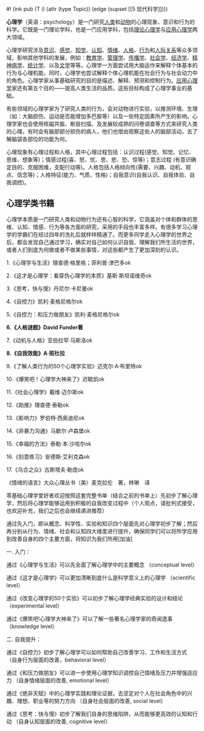 #! (ink pub (T i) (attr (type Topic)) (edge (supset [[5 现代科学]])))


**心理学**（英语：psychology）是一门研究[人类](https://zh.wikipedia.org/wiki/%E4%BA%BA%E7%B1%BB "人类")和[动物](https://zh.wikipedia.org/wiki/%E5%8A%A8%E7%89%A9 "动物")的心理现象、意识和行为的科学。它既是一门理论学科，也是一门应用学科，包括[理论心理学](https://zh.wikipedia.org/wiki/%E7%90%86%E8%AE%BA%E5%BF%83%E7%90%86%E5%AD%A6 "理论心理学")与[应用心理学](https://zh.wikipedia.org/wiki/%E5%BA%94%E7%94%A8%E5%BF%83%E7%90%86%E5%AD%A6 "应用心理学")两大领域。

心理学研究涉及[意识](https://zh.wikipedia.org/wiki/%E6%84%8F%E8%AF%86 "意识")、[感觉](https://zh.wikipedia.org/wiki/%E6%84%9F%E8%A6%BA "感觉")、[知觉](https://zh.wikipedia.org/wiki/%E7%9F%A5%E8%A6%BA "知觉")、[认知](https://zh.wikipedia.org/wiki/%E8%AA%8D%E7%9F%A5 "认知")、[情绪](https://zh.wikipedia.org/wiki/%E6%83%85%E7%BB%AA "情绪")、[人格](https://zh.wikipedia.org/wiki/%E4%BA%BA%E6%A0%BC "人格")、[行为](https://zh.wikipedia.org/wiki/%E8%A1%8C%E7%82%BA "行为")和[人际关系](https://zh.wikipedia.org/wiki/%E4%BA%BA%E9%9A%9B%E9%97%9C%E4%BF%82 "人际关系")等众多领域，影响其他学科的发展，例如：[教育学](https://zh.wikipedia.org/wiki/%E6%95%99%E8%82%B2%E5%AD%A6 "教育学")、[管理学](https://zh.wikipedia.org/wiki/%E7%AE%A1%E7%90%86%E5%AD%A6 "管理学")、[传播学](https://zh.wikipedia.org/wiki/%E4%BC%A0%E6%92%AD%E5%AD%A6 "传播学")、[社会学](https://zh.wikipedia.org/wiki/%E7%A4%BE%E4%BC%9A%E5%AD%A6 "社会学")、[经济学](https://zh.wikipedia.org/wiki/%E7%BB%8F%E6%B5%8E%E5%AD%A6 "经济学")、[精神病学](https://zh.wikipedia.org/wiki/%E7%B2%BE%E7%A5%9E%E7%97%85%E5%AD%A6 "精神病学")、[统计学](https://zh.wikipedia.org/wiki/%E7%BB%9F%E8%AE%A1%E5%AD%A6 "统计学")、以及[文学](https://zh.wikipedia.org/wiki/%E6%96%87%E5%AD%B8 "文学")等等。心理学一方面尝试用大脑运作来解释个体基本的行为与心理机能，同时，心理学也尝试解释个体心理机能在社会行为与社会动力中的角色。心理学家从事基础研究的目的是描述、解释、预测和控制行为。[应用心理学](https://zh.wikipedia.org/wiki/%E5%BA%94%E7%94%A8%E5%BF%83%E7%90%86%E5%AD%A6 "应用心理学")家还有第五个目的——提高人类生活的品质。这些目标构成了心理学事业的基础。

有些领域的心理学家为了研究人类的行为，会对动物进行实验，以推测环境、生理（如：大脑损伤、运动是否能增加多巴胺等）以及一些特定因素所产生的影响。心理学家也会使用核磁共振、断层扫描、及发展较成熟的问卷调查等方式来研究人类的心理。有时会有脑部部分损伤的病人，他们也借由观察这些人的脑部活动，去了解脑袋各部位的功能为何。


心理现象有心理过程和人格，其中心理过程包括：认识过程(感觉、知觉、记忆、思维、想象等)；情感过程(喜、怒、忧、思、悲、恐、惊等)；意志过程 (有意识确定目的、克服困难，支配行动等)。人格包括人格倾向性(需要、兴趣、动机、观点、信念等)；人格特征(能力、气质、性格)；自我意识(自我认识、自我体验、自我调控)。

## 心理学类书籍

心理学本质是一门研究人类和动物行为还有心智的科学，它涵盖对个体和群体的思维、认知、情感、行为等各方面的研究，采用的手段也丰富多样。有很多学习心理学的学霸们在经过四年的洗礼后就样样精通了。而更多同学走入心理学的世界之后，都会发现自己通过学习，确实对自己如何认识自我、理解我们所生活的世界，或者人们到底为何做或者不做某些事情，对这些都产生了更加深刻的认识。

  

1.《心理学与生活》理查德·格里格；菲利普·津巴多ok

2.《这才是心理学：看穿伪心理学的本质》基斯·斯坦诺维奇ok

3.《思考，快与慢》丹尼尔·卡尼曼ok

4.《自控力》凯利·麦格尼格尔ok

5.《自控力：和压力做朋友》凯利·麦格尼格尔ok

**6.《人格谜题》David Funder著**

7.《动机与人格》亚伯拉罕·马斯洛ok

**8.《自我效能》A·班杜拉**

9.《了解人类行为的50个心理学实验》迈克尔·A·布里特ok

10.《爆笑吧！心理学大神来了》迟毓凯ok

11.《社会心理学》戴维·迈尔斯ok

12.《助推》理查德·泰勒ok

13.《影响力》罗伯特·西奥迪尼ok

14.《非暴力沟通》马歇尔·卢森堡ok

15.《幸福的方法》泰勒·本·沙哈尔ok

16.《刻意练习》安德斯·艾利克森ok

17.《乌合之众》古斯塔夫·勒庞ok

《情绪的语言》大众心理丛书（美）麦克拉伦　著，林琳　译

  

  

  

  

零基础心理学爱好者欢迎按照这套完整书单（结合之前的书单上）先初步了解心理学，然后将心理学能够运用到积极的自我改变过程中（个人观点，请批判式接受，也欢迎补充，我们之后也会继续递进推荐）

  

通过先入门，即从概念、科学性、实验和知识四个层面先对心理学初步了解；然后再分别从行为、情绪、社会和认知四大维度进行提升，确保同学们可以将所学应用到改善自身的四个主要方面，将知识为我们所用[加油]

  

一. 入门：

通过《心理学与生活》可以先全面了解心理学中的主要概念 （conceptual level）

通过《这才是心理学》可以更加清晰到底什么是科学意义上的心理学 （scientific level）

通过《改变心理学的50个实验》可以初步了解心理学经典实验的设计和结论 （experimental level）

通过《爆笑吧!心理学大神来了》可以了解一些著名心理学家的奇闻逸事 （knowledge level）

  

二. 自我提升：

通过《自控力》初步了解心理学可以如何帮助自己改善学习、工作和生活方式 （自身行为层面的改善，behavioral level）

通过《和压力做朋友》可以进一步使用心理学知识调控自己情绪及压力并增强适应力 （自身情绪层面的改善, emotional level）

通过《绝非天赋》中的心理学实践和理论证据，去坚定对个人在社会角色中的兴趣、理想、职业等的努力方向 （自身社会层面的改善, social level）

通过《思考：快与慢》初步了解我们自身的思维陷阱，从而能够更高效的认知和行动 （自身认知层面的改善, cognitive level）
